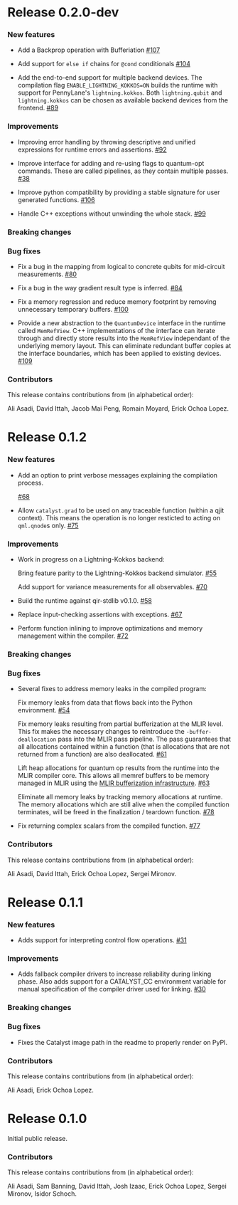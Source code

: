 # Release 0.2.0-dev

<h3>New features</h3>

* Add a Backprop operation with Bufferiation
  [#107](https://github.com/PennyLaneAI/catalyst/pull/107)

* Add support for ``else if`` chains for ``@cond`` conditionals
  [#104](https://github.com/PennyLaneAI/catalyst/pull/104)

* Add the end-to-end support for multiple backend devices. The compilation flag
  ``ENABLE_LIGHTNING_KOKKOS=ON`` builds the runtime with support for PennyLane's
  ``lightning.kokkos``. Both ``lightning.qubit`` and ``lightning.kokkos`` can be
  chosen as available backend devices from the frontend.
  [#89](https://github.com/PennyLaneAI/catalyst/pull/89)

<h3>Improvements</h3>

* Improving error handling by throwing descriptive and unified expressions for runtime
  errors and assertions.
  [#92](https://github.com/PennyLaneAI/catalyst/pull/92)

* Improve interface for adding and re-using flags to quantum-opt commands.
  These are called pipelines, as they contain multiple passes.
  [#38](https://github.com/PennyLaneAI/catalyst/pull/38)

* Improve python compatibility by providing a stable signature for user generated functions.
  [#106](https://github.com/PennyLaneAI/catalyst/pull/106)

* Handle C++ exceptions without unwinding the whole stack.
  [#99](https://github.com/PennyLaneAI/catalyst/pull/99)

<h3>Breaking changes</h3>

<h3>Bug fixes</h3>

* Fix a bug in the mapping from logical to concrete qubits for mid-circuit measurements.
  [#80](https://github.com/PennyLaneAI/catalyst/pull/80)

* Fix a bug in the way gradient result type is inferred.
  [#84](https://github.com/PennyLaneAI/catalyst/pull/84)

* Fix a memory regression and reduce memory footprint by removing unnecessary temporary buffers.
  [#100](https://github.com/PennyLaneAI/catalyst/pull/100)

* Provide a new abstraction to the ``QuantumDevice`` interface in the runtime called ``MemRefView``.
  C++ implementations of the interface can iterate through and directly store results into the
  ``MemRefView`` independant of the underlying memory layout. This can eliminate redundant buffer
  copies at the interface boundaries, which has been applied to existing devices.
  [#109](https://github.com/PennyLaneAI/catalyst/pull/109)

<h3>Contributors</h3>

This release contains contributions from (in alphabetical order):

Ali Asadi,
David Ittah,
Jacob Mai Peng,
Romain Moyard,
Erick Ochoa Lopez.

# Release 0.1.2

<h3>New features</h3>

* Add an option to print verbose messages explaining the compilation process.

  [#68](https://github.com/PennyLaneAI/catalyst/pull/68)

* Allow ``catalyst.grad`` to be used on any traceable function (within a qjit context).
  This means the operation is no longer resticted to acting on ``qml.qnode``s only.
  [#75](https://github.com/PennyLaneAI/catalyst/pull/75)


<h3>Improvements</h3>

* Work in progress on a Lightning-Kokkos backend:

  Bring feature parity to the Lightning-Kokkos backend simulator.
  [#55](https://github.com/PennyLaneAI/catalyst/pull/55)

  Add support for variance measurements for all observables.
  [#70](https://github.com/PennyLaneAI/catalyst/pull/70)

* Build the runtime against qir-stdlib v0.1.0.
  [#58](https://github.com/PennyLaneAI/catalyst/pull/58)

* Replace input-checking assertions with exceptions.
  [#67](https://github.com/PennyLaneAI/catalyst/pull/67)

* Perform function inlining to improve optimizations and memory management within the compiler.
  [#72](https://github.com/PennyLaneAI/catalyst/pull/72)

<h3>Breaking changes</h3>

<h3>Bug fixes</h3>

* Several fixes to address memory leaks in the compiled program:

  Fix memory leaks from data that flows back into the Python environment.
  [#54](https://github.com/PennyLaneAI/catalyst/pull/54)

  Fix memory leaks resulting from partial bufferization at the MLIR level. This fix makes the
  necessary changes to reintroduce the ``-buffer-deallocation`` pass into the MLIR pass pipeline.
  The pass guarantees that all allocations contained within a function (that is allocations that are
  not returned from a function) are also deallocated.
  [#61](https://github.com/PennyLaneAI/catalyst/pull/61)

  Lift heap allocations for quantum op results from the runtime into the MLIR compiler core. This
  allows all memref buffers to be memory managed in MLIR using the
  [MLIR bufferization infrastructure](https://mlir.llvm.org/docs/Bufferization/).
  [#63](https://github.com/PennyLaneAI/catalyst/pull/63)

  Eliminate all memory leaks by tracking memory allocations at runtime. The memory allocations
  which are still alive when the compiled function terminates, will be freed in the
  finalization / teardown function.
  [#78](https://github.com/PennyLaneAI/catalyst/pull/78)

* Fix returning complex scalars from the compiled function.
  [#77](https://github.com/PennyLaneAI/catalyst/pull/77)

<h3>Contributors</h3>

This release contains contributions from (in alphabetical order):

Ali Asadi,
David Ittah,
Erick Ochoa Lopez,
Sergei Mironov.

# Release 0.1.1

<h3>New features</h3>

* Adds support for interpreting control flow operations.
  [#31](https://github.com/PennyLaneAI/catalyst/pull/31)

<h3>Improvements</h3>

* Adds fallback compiler drivers to increase reliability during linking phase. Also adds support for a
  CATALYST_CC environment variable for manual specification of the compiler driver used for linking.
  [#30](https://github.com/PennyLaneAI/catalyst/pull/30)

<h3>Breaking changes</h3>

<h3>Bug fixes</h3>

* Fixes the Catalyst image path in the readme to properly render on PyPI.

<h3>Contributors</h3>

This release contains contributions from (in alphabetical order):

Ali Asadi,
Erick Ochoa Lopez.

# Release 0.1.0

Initial public release.

<h3>Contributors</h3>

This release contains contributions from (in alphabetical order):

Ali Asadi,
Sam Banning,
David Ittah,
Josh Izaac,
Erick Ochoa Lopez,
Sergei Mironov,
Isidor Schoch.

